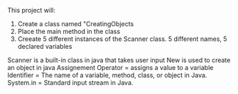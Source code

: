 This project will: 
1.  Create a class named "CreatingObjects
2.  Place the main method in the class
3.  Creeate 5 different instances of the Scanner class.  5 different names, 5  declared variables

Scanner is a built-in class in java that takes user input
New is used to create an object in java
Assignement Operator = assigns a value to a variable
Identifier = The name of a variable, method, class, or object in Java.
System.in = Standard input stream in Java.
